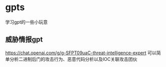 # gpts
学习gpt的一些小玩意


## 威胁情报gpt
https://chat.openai.com/g/g-SFPT09uaC-threat-intelligence-expert
可以简单分析二进制后门的攻击行为、恶意代码分析以及IOC关联攻击团伙

